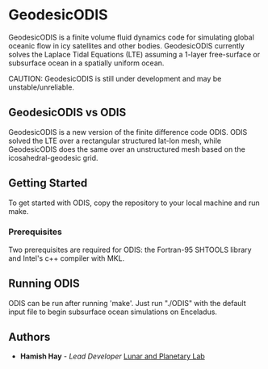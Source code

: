 # GeodesicODIS
GeodesicODIS is a finite volume fluid dynamics code for simulating global oceanic 
flow in icy satellites and other bodies. GeodesicODIS currently solves the Laplace 
Tidal Equations (LTE) assuming a 1-layer free-surface or subsurface ocean in a 
spatially uniform ocean. 

CAUTION: GeodesicODIS is still under development and may be 
unstable/unreliable.

## GeodesicODIS vs ODIS
GeodesicODIS is a new version of the finite difference code ODIS. ODIS solved the LTE 
over a rectangular structured lat-lon mesh, while GeodesicODIS does the same over an 
unstructured mesh based on the icosahedral-geodesic grid.

## Getting Started
To get started with ODIS, copy the repository to your local machine and run make.

### Prerequisites
Two prerequisites are required for ODIS: the Fortran-95 SHTOOLS library and Intel's 
c++ compiler with MKL.

## Running ODIS
ODIS can be run after running 'make'. Just run "./ODIS" with the default input file 
to begin subsurface ocean simulations on Enceladus.

## Authors
* **Hamish Hay** - *Lead Developer* [Lunar and Planetary 
Lab](https://www.lpl.arizona.edu/graduate/students/hamish-hay)
